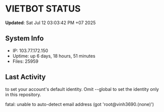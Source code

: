 # VIETBOT STATUS
**Updated**: Sat Jul 12 03:03:42 PM +07 2025

## System Info
- IP: 103.77.172.150
- Uptime: up 6 days, 18 hours, 51 minutes
- Files: 25959

## Last Activity

to set your account's default identity.
Omit --global to set the identity only in this repository.

fatal: unable to auto-detect email address (got 'root@vinh3690.(none)')
